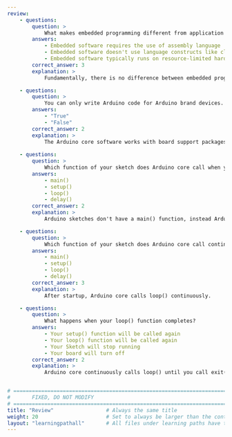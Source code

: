 ```yaml
---
review:
    - questions:
        question: >
            What makes embedded programming different from application programming?
        answers:
            - Embedded software requires the use of assembly language
            - Embedded software doesn't use language constructs like classes and functions
            - Embedded software typically runs on resource-limited hardware
        correct_answer: 3                    
        explanation: >
            Fundamentally, there is no difference between embedded programming and application programming. The biggest difference is the hardware resources available to your program.

    - questions:
        question: >
            You can only write Arduino code for Arduino brand devices.
        answers:
            - "True"
            - "False"
        correct_answer: 2
        explanation: >
            The Arduino core software works with board support packages that cover a number of boards, not all of these are Arduino branded. For example, the Raspberry Pi branded Pico board is not from Arduino.
               
    - questions:
        question: >
            Which function of your sketch does Arduino core call when your board first starts up?
        answers:
            - main()
            - setup()
            - loop()
            - delay()
        correct_answer: 2          
        explanation: >
            Arduino sketches don't have a main() function, instead Arduino core calls the setup() function at start.

    - questions:
        question: >
            Which function of your sketch does Arduino core call continuously after it has started?
        answers:
            - main()
            - setup()
            - loop()
            - delay()
        correct_answer: 3          
        explanation: >
            After startup, Arduino core calls loop() continuously.

    - questions:
        question: >
            What happens when your loop() function completes?
        answers:
            - Your setup() function will be called again
            - Your loop() function will be called again
            - Your Sketch will stop running
            - Your board will turn off
        correct_answer: 2          
        explanation: >
            Arduino core continuously calls loop() until you call exit() or the board loses power.


# ================================================================================
#       FIXED, DO NOT MODIFY
# ================================================================================
title: "Review"                 # Always the same title
weight: 20                      # Set to always be larger than the content in this path
layout: "learningpathall"       # All files under learning paths have this same wrapper
---
```

